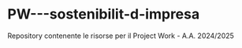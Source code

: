 # PW---sostenibilit-d-impresa
Repository contenente le risorse per il Project Work - A.A. 2024/2025

